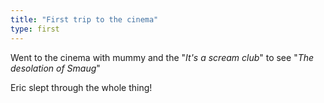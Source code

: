 ```yaml
---
title: "First trip to the cinema"
type: first
---
```

Went to the cinema with mummy and the "*It's a scream club*" to see "*The desolation of Smaug*"

Eric slept through the whole thing!
